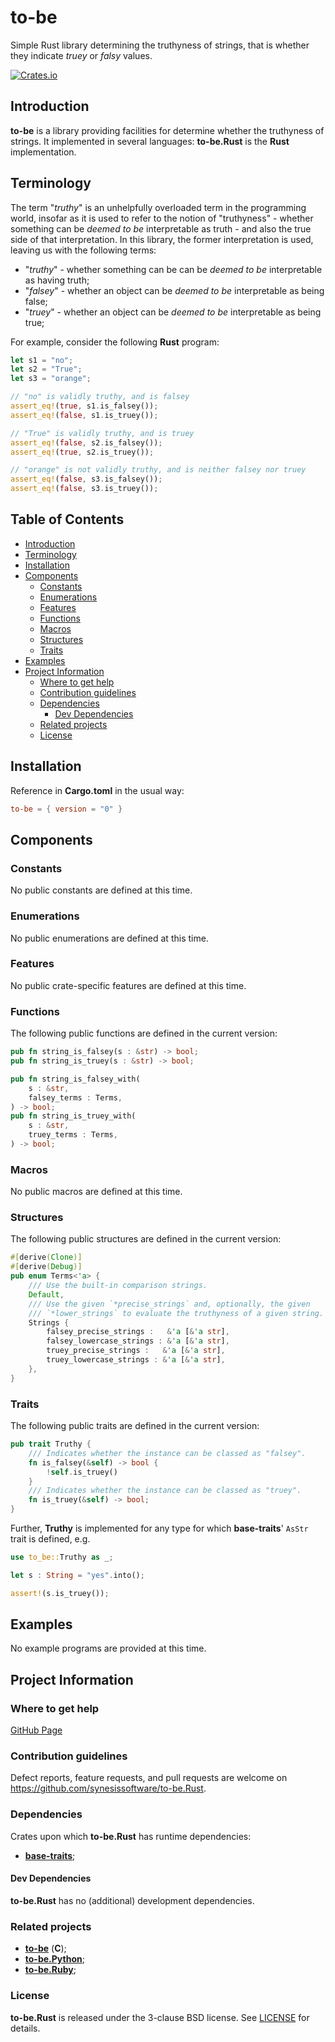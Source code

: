 # to-be <!-- omit in toc -->

Simple Rust library determining the truthyness of strings, that is whether they indicate *truey* or *falsy* values.

[![Crates.io](https://img.shields.io/crates/v/to-be.svg)](https://crates.io/crates/to-be)


## Introduction

**to-be** is a library providing facilities for determine whether the truthyness of strings. It implemented in several languages: **to-be.Rust** is the **Rust** implementation.


## Terminology

The term "*truthy*" is an unhelpfully overloaded term in the programming world, insofar as it is used to refer to the notion of "truthyness" - whether something can be _deemed to be_ interpretable as truth - and also the true side of that interpretation. In this library, the former interpretation is used, leaving us with the following terms:

* "*truthy*" - whether something can be can be _deemed to be_ interpretable as having truth;
* "*falsey*" - whether an object can be _deemed to be_ interpretable as being false;
* "*truey*" - whether an object can be _deemed to be_ interpretable as being true;

For example, consider the following **Rust** program:

```Rust
let s1 = "no";
let s2 = "True";
let s3 = "orange";

// "no" is validly truthy, and is falsey
assert_eq!(true, s1.is_falsey());
assert_eq!(false, s1.is_truey());

// "True" is validly truthy, and is truey
assert_eq!(false, s2.is_falsey());
assert_eq!(true, s2.is_truey());

// "orange" is not validly truthy, and is neither falsey nor truey
assert_eq!(false, s3.is_falsey());
assert_eq!(false, s3.is_truey());

```


## Table of Contents <!-- omit in toc -->

- [Introduction](#introduction)
- [Terminology](#terminology)
- [Installation](#installation)
- [Components](#components)
	- [Constants](#constants)
	- [Enumerations](#enumerations)
	- [Features](#features)
	- [Functions](#functions)
	- [Macros](#macros)
	- [Structures](#structures)
	- [Traits](#traits)
- [Examples](#examples)
- [Project Information](#project-information)
	- [Where to get help](#where-to-get-help)
	- [Contribution guidelines](#contribution-guidelines)
	- [Dependencies](#dependencies)
		- [Dev Dependencies](#dev-dependencies)
	- [Related projects](#related-projects)
	- [License](#license)


## Installation

Reference in **Cargo.toml** in the usual way:

```toml
to-be = { version = "0" }
```


## Components

### Constants

No public constants are defined at this time.


### Enumerations

No public enumerations are defined at this time.


### Features

No public crate-specific features are defined at this time.


### Functions

The following public functions are defined in the current version:

```Rust
pub fn string_is_falsey(s : &str) -> bool;
pub fn string_is_truey(s : &str) -> bool;

pub fn string_is_falsey_with(
    s : &str,
    falsey_terms : Terms,
) -> bool;
pub fn string_is_truey_with(
    s : &str,
    truey_terms : Terms,
) -> bool;
```


### Macros

No public macros are defined at this time.


### Structures

The following public structures are defined in the current version:

```Rust
#[derive(Clone)]
#[derive(Debug)]
pub enum Terms<'a> {
    /// Use the built-in comparison strings.
    Default,
    /// Use the given `*precise_strings` and, optionally, the given
    /// `*lower_strings` to evaluate the truthyness of a given string.
    Strings {
        falsey_precise_strings :   &'a [&'a str],
        falsey_lowercase_strings : &'a [&'a str],
        truey_precise_strings :   &'a [&'a str],
        truey_lowercase_strings : &'a [&'a str],
    },
}
```


### Traits

The following public traits are defined in the current version:

```Rust
pub trait Truthy {
    /// Indicates whether the instance can be classed as "falsey".
    fn is_falsey(&self) -> bool {
        !self.is_truey()
    }
    /// Indicates whether the instance can be classed as "truey".
    fn is_truey(&self) -> bool;
}
```

Further, **Truthy** is implemented for any type for which **base-traits**' `AsStr` trait is defined, e.g.

```Rust
use to_be::Truthy as _;

let s : String = "yes".into();

assert!(s.is_truey());
```


## Examples

No example programs are provided at this time.


## Project Information

### Where to get help

[GitHub Page](https://github.com/synesissoftware/to-be.Rust "GitHub Page")


### Contribution guidelines

Defect reports, feature requests, and pull requests are welcome on https://github.com/synesissoftware/to-be.Rust.


### Dependencies

Crates upon which **to-be.Rust** has runtime dependencies:

* [**base-traits**](https://github.com/synesissoftware/base-traits);


#### Dev Dependencies

**to-be.Rust** has no (additional) development dependencies.


### Related projects

* [**to-be**](https://github.com/synesissoftware/to-be) (**C**);
* [**to-be.Python**](https://github.com/synesissoftware/to-be.Python);
* [**to-be.Ruby**](https://github.com/synesissoftware/to-be.Ruby);


### License

**to-be.Rust** is released under the 3-clause BSD license. See [LICENSE](./LICENSE) for details.


<!-- ########################### end of file ########################### -->

